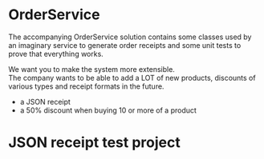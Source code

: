 # OrderService

The accompanying OrderService solution contains some classes used by an imaginary service to generate order receipts and some unit tests to prove that everything works.  

We want you to make the system more extensible.  
The company wants to be able to add a LOT of new products, discounts of various types and receipt formats in the future.  

* a JSON receipt
* a 50% discount when buying 10 or more of a product

# JSON receipt test project




